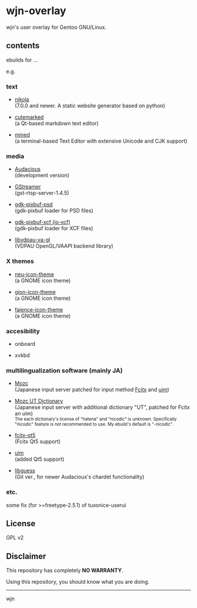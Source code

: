 wjn-overlay
==============

wjn's user overlay for Gentoo GNU/Linux.

## contents

ebuilds for ...

e.g.

### text

- [nikola](http://getnikola.com/)  
    (7.0.0 and newer. A static website generator based on python)

- [cutemarked](http://cloose.github.io/CuteMarkEd/)  
    (a Qt-based markdown text editor)

- [mined](http://towo.net/mined/)  
    (a terminal-based Text Editor with extensive Unicode and CJK support)

### media

- [Audacious](http://audacious-media-player.org/)  
    (development version)  

- [GStreamer](http://gstreamer.freedesktop.org/)  
    (gst-rtsp-server-1.4.5)  

- [gdk-pixbuf-psd](http://cgit.sukimashita.com/gdk-pixbuf-psd.git/)  
    (gdk-pixbuf loader for PSD files)  

- [gdk-pixbuf-xcf (io-xcf)](https://gitorious.org/xcf-pixbuf-loader)  
    (gdk-pixbuf loader for XCF files)  
    
- [libvdpau-va-gl](https://github.com/i-rinat/libvdpau-va-gl)  
    (VDPAU OpenGL/VAAPI backend library)

### X themes

- [neu-icon-theme](http://www.silvestre.com.ar/)  
    (a GNOME icon theme)

- [gion-icon-theme](http://www.silvestre.com.ar/)  
    (a GNOME icon theme)

- [faience-icon-theme](http://tiheum.deviantart.com/art/Faience-icon-theme-255099649)  
    (a GNOME icon theme)

### accesibility

- onboard

- xvkbd

### multilingualization software (mainly JA)

- [Mozc](https://code.google.com/p/mozc/)  
    (Japanese input server patched for input method [Fcitx](http://fcitx-im.org/) and [uim](https://code.google.com/p/uim/))
 
- [Mozc UT Dictionary](http://www.geocities.jp/ep3797/mozc_01.html)  
    (Japanese input server with additional dictionary "UT", patched for Fcitx an uim)  
    <small>The each dictionary's license of "hatena" and "nicodic" is unknown. Specifically "nicodic" feature is not recommended to use. My ebuild's default is "-nicodic".</small>

- [fcitx-qt5](http://fcitx-im.org/)  
    (Fcitx Qt5 support)

- [uim](http://code.google.com/p/uim/)  
    (added Qt5 support)

- [libguess](http://atheme.org/projects/libguess.html)  
    (Git ver., for newer Audacious's chardet functionality)

### etc.

some fix (for >=freetype-2.5.1) of tuxonice-userui

## License

GPL v2

## Disclaimer

This repository has completely **NO WARRANTY**.

Using this repository, you should know what you are doing.

---
wjn

